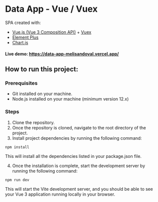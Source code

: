 # Data App - Vue / Vuex

SPA created with:

- [Vue.js (Vue 3 Composition API)](https://vuejs.org/guide/extras/composition-api-faq.html#what-is-composition-api) + [Vuex](https://vuex.vuejs.org/)
- [Element Plus](https://element-plus.org/en-US/)
- [Chart.js](https://www.chartjs.org/)

#### Live demo: https://data-app-melisandoval.vercel.app/

## How to run this project:

### Prerequisites

- Git installed on your machine.
- Node.js installed on your machine (minimum version 12.x)

### Steps

1. Clone the repository.
2. Once the repository is cloned, navigate to the root directory of the project.
3. Install project dependencies by running the following command:

```
npm install
```

This will install all the dependencies listed in your package.json file.

4. Once the installation is complete, start the development server by running the following command:

```
npm run dev
```

This will start the Vite development server, and you should be able to see your Vue 3 application running locally in your browser.
